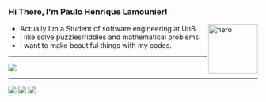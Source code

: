 ### Hi There, I'm Paulo Henrique Lamounier!
  <img align="right" alt="hero" height="100" width="100" src="https://giphy.com/stickers/dance-penguin-pengu-kjns6N6bQEKaDVSd7q" />
  
  - Actually I'm a Student of software engineering at UnB.
  - I like solve puzzles/riddles and mathematical problems.
  - I want to make beautiful things with my codes.

---

<picture align="center">
<source srcset="https://github-readme-stats.vercel.app/api/top-langs/?username=Nanashii76&hide_progress=true" />
<img align="center" src="https://github-readme-stats.vercel.app/api?username=Nanashii76&show_icons=true" />
</picture>

---

<div> 
 <a href="#Nanashi#5991" target="_blank"><img src="https://img.shields.io/badge/Discord-7289DA?style=for-the-badge&logo=discord&logoColor=white" target="_blank"></a> 
  <a href = "mailto:pauloamino76@gmail.com"><img src="https://img.shields.io/badge/-Gmail-%23333?style=for-the-badge&logo=gmail&logoColor=white" target="_blank"></a>
  <a href="https://www.linkedin.com/in/paulo-henrique-lamounier-244a90200/" target="_blank"><img src="https://img.shields.io/badge/-LinkedIn-%230077B5?style=for-the-badge&logo=linkedin&logoColor=white" target="_blank"></a> 
</div>


